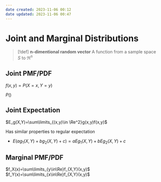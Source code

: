 ```yaml
---
date created: 2023-11-06 00:12
date updated: 2023-11-06 00:47
---
```


# Joint and Marginal Distributions

> [!def]
> **n-dimentional random vector**
> A function from a sample space $S$ to $\Re^n$


## Joint PMF/PDF
$f(x,y)=P(X=x,Y=y)$

$P()$

## Joint Expectation

$E_g(X,Y)=\sum\limits_{(x,y)\in \Re^2}g(x,y)f(x,y)$

Has similar properties to regular expectation

- $E(ag_1(X,Y)+bg_2(X,Y)+c)=aEg_1(X,Y)+bEg_2(X,Y)+c$

## Marginal PMF/PDF

$f_X(x)=\sum\limits_{y\in\Re}f_{X,Y}(x,y)$
$f_Y(x)=\sum\limits_{x\in\Re}f_{X,Y}(x,y)$
